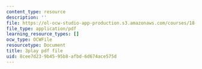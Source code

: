 ```yaml
---
content_type: resource
description: ''
file: https://ol-ocw-studio-app-production.s3.amazonaws.com/courses/18-02-multivariable-calculus-fall-2007/8cee7d239b4595b8afbd6d674ace575d_bHdzkFrgRcA.pdf
file_type: application/pdf
learning_resource_types: []
ocw_type: OCWFile
resourcetype: Document
title: 3play pdf file
uid: 8cee7d23-9b45-95b8-afbd-6d674ace575d
---
```

